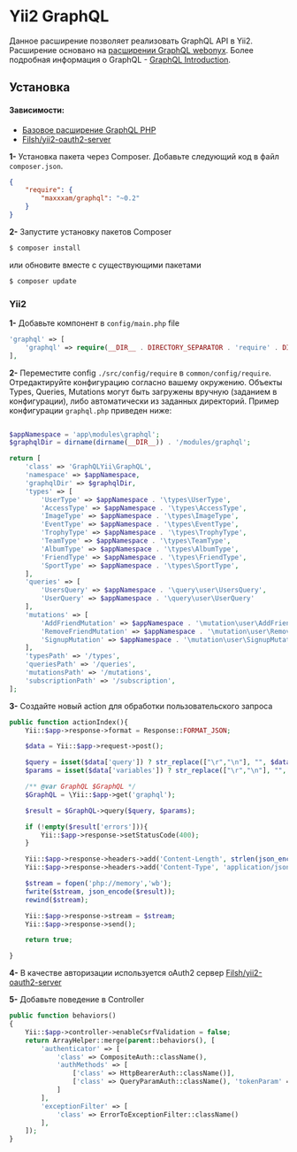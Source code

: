 # Yii2 GraphQL

Данное расширение позволяет реализовать GraphQL API в Yii2. Расширение основано на [расширении GraphQL webonyx](https://github.com/webonyx/graphql-php). Более подробная информация о GraphQL - [GraphQL Introduction](http://facebook.github.io/react/blog/2015/05/01/graphql-introduction.html).


## Установка

#### Зависимости:

* [Базовое расширение GraphQL PHP](https://github.com/webonyx/graphql-php)
* [Filsh/yii2-oauth2-server](https://github.com/Filsh/yii2-oauth2-server)


**1-** Установка пакета через Composer. Добавьте следующий код в файл `composer.json`.
```json
{
	"require": {
		"maxxxam/graphql": "~0.2"
	}
}
```

**2-** Запустите установку пакетов Composer

```bash
$ composer install
```

или обновите вместе с существующими пакетами

```bash
$ composer update
```

### Yii2

**1-** Добавьте компонент в `config/main.php` file
```php
'graphql' => [
    'graphql' => require(__DIR__ . DIRECTORY_SEPARATOR . 'require' . DIRECTORY_SEPARATOR . 'graphql.php')
],
```

**2-** Переместите config `./src/config/require` в `common/config/require`. Отредактируйте конфигурацию согласно вашему окружению.
Объекты Types, Queries, Mutations могут быть загружены вручную (заданием в конфигурации), либо автоматически из заданных директорий. 
Пример конфигурации `graphql.php` приведен ниже: 
```php

$appNamespace = 'app\modules\graphql';
$graphqlDir = dirname(dirname(__DIR__)) . '/modules/graphql';

return [
    'class' => 'GraphQLYii\GraphQL',
    'namespace' => $appNamespace,
    'graphqlDir' => $graphqlDir,
    'types' => [
        'UserType' => $appNamespace . '\types\UserType',
        'AccessType' => $appNamespace . '\types\AccessType',
        'ImageType' => $appNamespace . '\types\ImageType',
        'EventType' => $appNamespace . '\types\EventType',
        'TrophyType' => $appNamespace . '\types\TrophyType',
        'TeamType' => $appNamespace . '\types\TeamType',
        'AlbumType' => $appNamespace . '\types\AlbumType',
        'FriendType' => $appNamespace . '\types\FriendType',
        'SportType' => $appNamespace . '\types\SportType',
    ],
    'queries' => [
        'UsersQuery' => $appNamespace . '\query\user\UsersQuery',
        'UserQuery' => $appNamespace . '\query\user\UserQuery'
    ],
    'mutations' => [
        'AddFriendMutation' => $appNamespace . '\mutation\user\AddFriendMutation',
        'RemoveFriendMutation' => $appNamespace . '\mutation\user\RemoveFriendMutation',
        'SignupMutation' => $appNamespace . '\mutation\user\SignupMutation',
    ], 
    'typesPath' => '/types',
    'queriesPath' => '/queries',
    'mutationsPath' => '/mutations',
    'subscriptionPath' => '/subscription',
];
``` 

**3-** Создайте новый action для обработки пользовательского запроса

```php
public function actionIndex(){
    Yii::$app->response->format = Response::FORMAT_JSON;

    $data = Yii::$app->request->post();

    $query = isset($data['query']) ? str_replace(["\r","\n"], "", $data['query']) : null;
    $params = isset($data['variables']) ? str_replace(["\r","\n"], "", $data['variables']) : null;

    /** @var GraphQL $GraphQL */
    $GraphQL = \Yii::$app->get('graphql');

    $result = $GraphQL->query($query, $params);

    if (!empty($result['errors'])){
        Yii::$app->response->setStatusCode(400);
    }

    Yii::$app->response->headers->add('Content-Length', strlen(json_encode($result)));
    Yii::$app->response->headers->add('Content-Type', 'application/json');

    $stream = fopen('php://memory','wb');
    fwrite($stream, json_encode($result));
    rewind($stream);

    Yii::$app->response->stream = $stream;
    Yii::$app->response->send();

    return true;

}
```

**4-** В качестве авторизации используется oAuth2 сервер [Filsh/yii2-oauth2-server](https://github.com/Filsh/yii2-oauth2-server)

**5-** Добавьте поведение в Controller

```php
public function behaviors()
{
    Yii::$app->controller->enableCsrfValidation = false;
    return ArrayHelper::merge(parent::behaviors(), [
        'authenticator' => [
            'class' => CompositeAuth::className(),
            'authMethods' => [
                ['class' => HttpBearerAuth::className()],
                ['class' => QueryParamAuth::className(), 'tokenParam' => 'accessToken'],
            ]
        ],
        'exceptionFilter' => [
            'class' => ErrorToExceptionFilter::className()
        ],
    ]);
}
```

